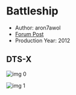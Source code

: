 # Battleship

* Author: aron7awol
* [Forum Post](https://www.avsforum.com/threads/bass-eq-for-filtered-movies.2995212/post-56793968)
* Production Year: 2012

## DTS-X

![img 0](https://i.imgur.com/B4ee8Zh.jpg)

![img 1](https://i.imgur.com/eSkQnZr.jpg)

